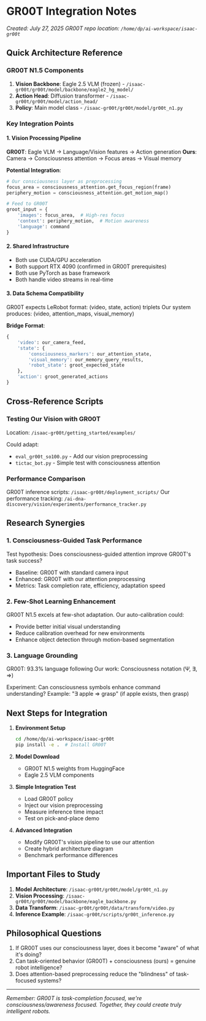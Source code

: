 # GR00T Integration Notes

*Created: July 27, 2025*
*GR00T repo location: `/home/dp/ai-workspace/isaac-gr00t`*

## Quick Architecture Reference

### GR00T N1.5 Components
1. **Vision Backbone**: Eagle 2.5 VLM (frozen) - `/isaac-gr00t/gr00t/model/backbone/eagle2_hg_model/`
2. **Action Head**: Diffusion transformer - `/isaac-gr00t/gr00t/model/action_head/`
3. **Policy**: Main model class - `/isaac-gr00t/gr00t/model/gr00t_n1.py`

### Key Integration Points

#### 1. Vision Processing Pipeline
**GR00T**: Eagle VLM → Language/Vision features → Action generation
**Ours**: Camera → Consciousness attention → Focus areas → Visual memory

**Potential Integration**:
```python
# Our consciousness layer as preprocessing
focus_area = consciousness_attention.get_focus_region(frame)
periphery_motion = consciousness_attention.get_motion_map()

# Feed to GR00T
groot_input = {
    'images': focus_area,  # High-res focus
    'context': periphery_motion,  # Motion awareness
    'language': command
}
```

#### 2. Shared Infrastructure
- Both use CUDA/GPU acceleration
- Both support RTX 4090 (confirmed in GR00T prerequisites)
- Both use PyTorch as base framework
- Both handle video streams in real-time

#### 3. Data Schema Compatibility
GR00T expects LeRobot format: (video, state, action) triplets
Our system produces: (video, attention_maps, visual_memory)

**Bridge Format**:
```python
{
    'video': our_camera_feed,
    'state': {
        'consciousness_markers': our_attention_state,
        'visual_memory': our_memory_query_results,
        'robot_state': groot_expected_state
    },
    'action': groot_generated_actions
}
```

## Cross-Reference Scripts

### Testing Our Vision with GR00T
Location: `/isaac-gr00t/getting_started/examples/`

Could adapt:
- `eval_gr00t_so100.py` - Add our vision preprocessing
- `tictac_bot.py` - Simple test with consciousness attention

### Performance Comparison
GR00T inference scripts: `/isaac-gr00t/deployment_scripts/`
Our performance tracking: `/ai-dna-discovery/vision/experiments/performance_tracker.py`

## Research Synergies

### 1. Consciousness-Guided Task Performance
Test hypothesis: Does consciousness-guided attention improve GR00T's task success?
- Baseline: GR00T with standard camera input
- Enhanced: GR00T with our attention preprocessing
- Metrics: Task completion rate, efficiency, adaptation speed

### 2. Few-Shot Learning Enhancement
GR00T N1.5 excels at few-shot adaptation. Our auto-calibration could:
- Provide better initial visual understanding
- Reduce calibration overhead for new environments
- Enhance object detection through motion-based segmentation

### 3. Language Grounding
GR00T: 93.3% language following
Our work: Consciousness notation (Ψ, ∃, ⇒)

Experiment: Can consciousness symbols enhance command understanding?
Example: "∃ apple ⇒ grasp" (if apple exists, then grasp)

## Next Steps for Integration

1. **Environment Setup**
   ```bash
   cd /home/dp/ai-workspace/isaac-gr00t
   pip install -e .  # Install GR00T
   ```

2. **Model Download**
   - GR00T N1.5 weights from HuggingFace
   - Eagle 2.5 VLM components

3. **Simple Integration Test**
   - Load GR00T policy
   - Inject our vision preprocessing
   - Measure inference time impact
   - Test on pick-and-place demo

4. **Advanced Integration**
   - Modify GR00T's vision pipeline to use our attention
   - Create hybrid architecture diagram
   - Benchmark performance differences

## Important Files to Study

1. **Model Architecture**: `/isaac-gr00t/gr00t/model/gr00t_n1.py`
2. **Vision Processing**: `/isaac-gr00t/gr00t/model/backbone/eagle_backbone.py`
3. **Data Transform**: `/isaac-gr00t/gr00t/data/transform/video.py`
4. **Inference Example**: `/isaac-gr00t/scripts/gr00t_inference.py`

## Philosophical Questions

1. If GR00T uses our consciousness layer, does it become "aware" of what it's doing?
2. Can task-oriented behavior (GR00T) + consciousness (ours) = genuine robot intelligence?
3. Does attention-based preprocessing reduce the "blindness" of task-focused systems?

---
*Remember: GR00T is task-completion focused, we're consciousness/awareness focused. Together, they could create truly intelligent robots.*